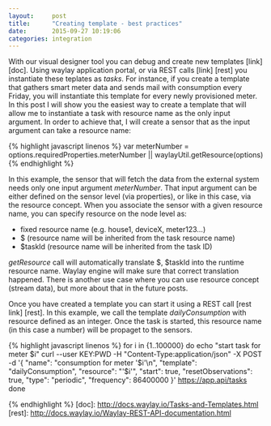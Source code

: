 ```yaml
---
layout:     post
title:      "Creating template - best practices"
date:       2015-09-27 10:19:06
categories: integration
---
```


With our visual designer tool you can debug and create new templates [link] [doc]. Using waylay application portal, or via REST calls [link] [rest] you instantiate these teplates as _tasks_. For instance, if you create a template that gathers smart meter data and sends mail with consumption every Friday, you will instantiate this template for every newly provisioned meter. In this post I will show you the easiest way to create a template that will allow me to instantiate a task with resource name as the only input argument. In order to achieve that, I will create a sensor that as the input argument can take a resource name:

{% highlight javascript linenos %}
var meterNumber = options.requiredProperties.meterNumber || waylayUtil.getResource(options)
{% endhighlight %}

In this example, the sensor that will fetch the data from the external system needs only one input argument _meterNumber_. That input argument can be either defined on the sensor level (via properties), or like in this case, via the resource concept. 
When you associate the sensor with a given resource name, you can specify resource on the node level as: 

* fixed resource name (e.g. house1, deviceX, meter123...)
* $ (resource name will be inherited from the task resource name)
* $taskId (resource name will be inherited from the task ID)

_getResource_ call will automatically translate $, $taskId into the runtime resource name. Waylay engine will make sure that correct translation happened. There is another use case where you can use resource concept (stream data), but more about that in the future posts.


Once you have created a template you can start it using a REST call [rest link] [rest]. In this example, we call the template _dailyConsumption_ with resource defined as an integer. Once the task is started, this resource name (in this case a number) will be propaget to the sensors. 

{% highlight javascript linenos %}
for i in {1..100000}
do
   echo "start task for meter $i"
   curl --user KEY:PWD -H "Content-Type:application/json" -X POST -d '{
   "name": "consumption for meter '$i'\n",
   "template": "dailyConsumption",
   "resource": "'$i'",
   "start": true,
   "resetObservations": true,
   "type": "periodic",
   "frequency": 86400000
 }' https://app.api/tasks
done

{% endhighlight %}
[doc]: http://docs.waylay.io/Tasks-and-Templates.html
[rest]: http://docs.waylay.io/Waylay-REST-API-documentation.html
